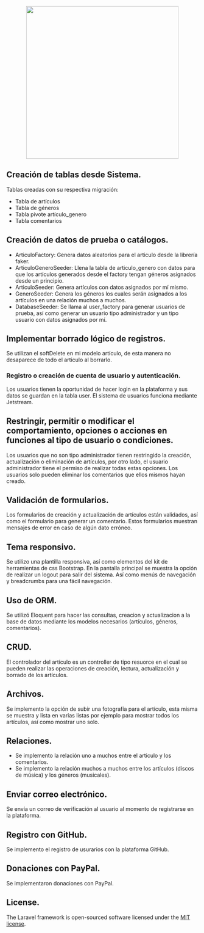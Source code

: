 <p align="center"><a href="https://laravel.com" target="_blank"><img src="https://raw.githubusercontent.com/laravel/art/master/logo-lockup/5%20SVG/2%20CMYK/1%20Full%20Color/laravel-logolockup-cmyk-red.svg" width="400"></a></p>


## Creación de tablas desde Sistema.

Tablas creadas con su respectiva migración:

- Tabla de artículos
- Tabla de géneros
- Tabla pivote artículo_genero
- Tabla comentarios

## Creación de datos de prueba o catálogos.

- ArticuloFactory: Genera datos aleatorios para el articulo desde la librería faker.
- ArticuloGeneroSeeder: Llena la tabla de articulo_genero con datos para que los artículos generados desde el factory tengan géneros asignados desde un principio.
- ArticuloSeeder: Genera artículos con datos asignados por mí mismo.
- GeneroSeeder: Genera los géneros los cuales serán asignados a los artículos en una relación muchos a muchos.
- DatabaseSeeder: Se llama al user_factory para generar usuarios de prueba, así como generar un usuario tipo administrador y un tipo usuario con datos asignados por mí.

## Implementar borrado lógico de registros.

Se utilizan el softDelete en mi modelo artículo, de esta manera no desaparece de todo el articulo al borrarlo.

### Registro o creación de cuenta de usuario y autenticación.

Los usuarios tienen la oportunidad de hacer login en la plataforma y sus datos se guardan en la tabla user. El sistema de usuarios funciona mediante Jetstream.

## Restringir, permitir o modificar el comportamiento, opciones o acciones en funciones al tipo de usuario o condiciones.

Los usuarios que no son tipo administrador tienen restringido la creación, actualización o eliminación de artículos, por otro lado, el usuario administrador tiene el permiso de realizar todas estas opciones.
Los usuarios solo pueden eliminar los comentarios que ellos mismos hayan creado.

## Validación de formularios.

Los formularios de creación y actualización de artículos están validados, así como el formulario para generar un comentario. Estos formularios muestran mensajes de error en caso de algún dato erróneo.

## Tema responsivo.

Se utilizo una plantilla responsiva, así como elementos del kit de herramientas de css Bootstrap. En la pantalla principal se muestra la opción de realizar un logout para salir del sistema. Así como menús de navegación y breadcrumbs para una fácil navegación.

## Uso de ORM.

Se utilizó Eloquent para hacer las consultas, creacion y actualizacion a la base de datos mediante los modelos necesarios (artículos, géneros, comentarios).

## CRUD.

El controlador del artículo es un controller de tipo resuorce en el cual se pueden realizar las operaciones de creación, lectura, actualización y borrado de los artículos. 

## Archivos.

Se implemento la opción de subir una fotografía para el artículo, esta misma se muestra y lista en varias listas por ejemplo para mostrar todos los artículos, así como mostrar uno solo.

## Relaciones.

- Se implemento la relación uno a muchos entre el articulo y los comentarios.
- Se implemento la relación muchos a muchos entre los artículos (discos de música) y los géneros (musicales).

## Enviar correo electrónico.

Se envía un correo de verificación al usuario al momento de registrarse en la plataforma.

## Registro con GitHub.

Se implemento el registro de usurarios con la plataforma GitHub.

## Donaciones con PayPal.

Se implementaron donaciones con PayPal.

## License.

The Laravel framework is open-sourced software licensed under the [MIT license](https://opensource.org/licenses/MIT).
